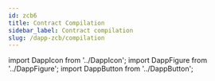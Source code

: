```yaml
---
id: zcb6
title: Contract Compilation
sidebar_label: Contract compilation
slug: /dapp-zcb/compilation
---
```


import DappIcon from '../DappIcon';
import DappFigure from '../DappFigure';
import DappButton from '../DappButton';
